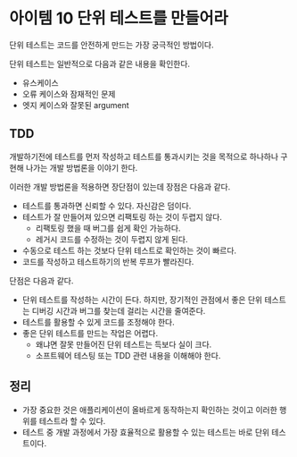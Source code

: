 # 아이템 10 단위 테스트를 만들어라

단위 테스트는 코드를 안전하게 만드는 가장 궁극적인 방법이다.

단위 테스트는 일반적으로 다음과 같은 내용을 확인한다.

- 유스케이스
- 오류 케이스와 잠재적인 문제
- 엣지 케이스와 잘못된 argument

## TDD

개발하기전에 테스트를 먼저 작성하고 테스트를 통과시키는 것을 목적으로 하나하나 구현해 나가는 개발 방법론을 이야기 한다.

이러한 개발 방법론을 적용하면 장단점이 있는데 장점은 다음과 같다.

- 테스트를 통과하면 신뢰할 수 있다. 자신감은 덤이다.
- 테스트가 잘 만들어져 있으면 리팩토링 하는 것이 두렵지 않다.
  - 리팩토링 했을 때 버그를 쉽게 확인 가능하다.
  - 레거시 코드를 수정하는 것이 두렵지 않게 된다.
- 수동으로 테스트 하는 것보다 단위 테스트로 확인하는 것이 빠르다.
- 코드를 작성하고 테스트하기의 반복 루프가 빨라진다.

단점은 다음과 같다.

- 단위 테스트를 작성하는 시간이 든다. 하지만, 장기적인 관점에서 좋은 단위 테스트는 디버깅 시간과 버그를 찾는데 걸리는 시간을 줄여준다.
- 테스트를 활용할 수 있게 코드를 조정해야 한다.
- 좋은 단위 테스트를 만드는 작업은 어렵다.
  - 왜냐면 잘못 만들어진 단위 테스트는 득보다 실이 크다.
  - 소프트웨어 테스팅 또는 TDD 관련 내용을 이해해야 한다.

## 정리

- 가장 중요한 것은 애플리케이션이 올바르게 동작하는지 확인하는 것이고 이러한 행위를 테스트라 할 수 있다.
- 테스트 중 개발 과정에서 가장 효율적으로 활용할 수 있는 테스트는 바로 단위 테스트이다.
